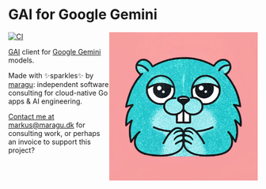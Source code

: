 # GAI for Google Gemini

<img src="logo.jpg" alt="Logo" width="300" align="right">

[![CI](https://github.com/maragudk/gai-google/actions/workflows/ci.yml/badge.svg)](https://github.com/maragudk/gai-google/actions/workflows/ci.yml)

[GAI](https://github.com/maragudk/gai) client for [Google Gemini](https://ai.google.dev/gemini-api/docs) models.

Made with ✨sparkles✨ by [maragu](https://www.maragu.dev/): independent software consulting for cloud-native Go apps & AI engineering.

[Contact me at markus@maragu.dk](mailto:markus@maragu.dk) for consulting work, or perhaps an invoice to support this project?
